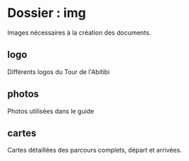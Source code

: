 # Dossier : img

Images nécessaires à la création des documents. 

## logo

Différents logos du Tour de l'Abitibi

## photos

Photos utilisées dans le guide

## cartes

Cartes détaillées des parcours complets, départ et arrivées.